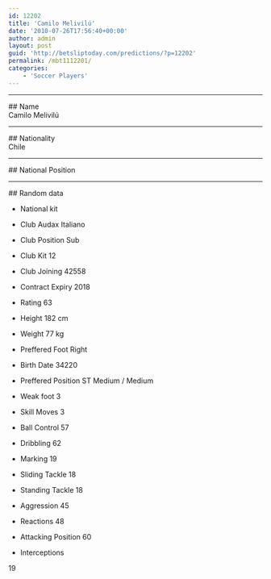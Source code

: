 ```yaml
---
id: 12202
title: 'Camilo Melivilú'
date: '2010-07-26T17:56:40+00:00'
author: admin
layout: post
guid: 'http://betsliptoday.com/predictions/?p=12202'
permalink: /mbt1112201/
categories:
    - 'Soccer Players'
---
```


- - - - - -

\## Name  
 Camilo Melivilú

- - - - - -

\## Nationality  
 Chile

- - - - - -

\## National Position

- - - - - -

\## Random data

- National kit
- Club
 Audax Italiano

- Club Position
 Sub

- Club Kit
 12

- Club Joining
 42558

- Contract Expiry
 2018

- Rating
 63

- Height
 182 cm

- Weight
 77 kg

- Preffered Foot
 Right

- Birth Date
 34220

- Preffered Position
 ST Medium / Medium

- Weak foot
 3

- Skill Moves
 3

- Ball Control
 57

- Dribbling
 62

- Marking
 19

- Sliding Tackle
 18

- Standing Tackle
 18

- Aggression
 45

- Reactions
 48

- Attacking Position
 60

- Interceptions

 19